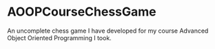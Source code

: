 # AOOPCourseChessGame
An uncomplete chess game I have developed for my course Advanced Object Oriented Programming I took.
